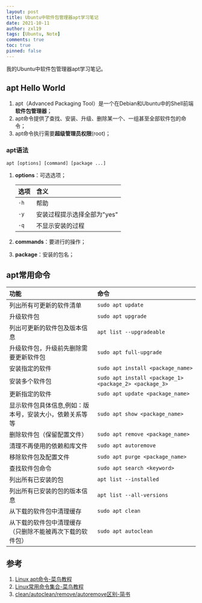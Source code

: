 ```yaml
---
layout: post
title: Ubuntu中软件包管理器apt学习笔记
date: 2021-10-11
author: zxl19
tags: [Ubuntu, Note]
comments: true
toc: true
pinned: false
---
```


我的Ubuntu中软件包管理器apt学习笔记。

<!-- more -->

## apt Hello World

1. apt（Advanced Packaging Tool）是一个在Debian和Ubuntu中的Shell前端**软件包管理器**；
2. apt命令提供了查找、安装、升级、删除某一个、一组甚至全部软件包的命令；
3. apt命令执行需要**超级管理员权限**(root)；

### apt语法

```shell
apt [options] [command] [package ...]
```

1. **options**：可选选项；

    | 选项 | 含义 |
    | :---- | :---- |
    | `-h` | 帮助 |
    | `-y` | 安装过程提示选择全部为"yes" |
    | `-q` | 不显示安装的过程 |

2. **commands**：要进行的操作；
3. **package**：安装的包名；

## apt常用命令

| 功能 | 命令 |
| :---- | :---- |
| 列出所有可更新的软件清单 | `sudo apt update` |
| 升级软件包 | `sudo apt upgrade` |
| 列出可更新的软件包及版本信息 | `apt list --upgradeable` |
| 升级软件包，升级前先删除需要更新软件包 | `sudo apt full-upgrade` |
| 安装指定的软件 | `sudo apt install <package_name>` |
| 安装多个软件包 | `sudo apt install <package_1> <package_2> <package_3>` |
| 更新指定的软件 | `sudo apt update <package_name>` |
| 显示软件包具体信息,例如：版本号，安装大小，依赖关系等等 | `sudo apt show <package_name>` |
| 删除软件包（保留配置文件） | `sudo apt remove <package_name>` |
| 清理不再使用的依赖和库文件 | `sudo apt autoremove` |
| 移除软件包及配置文件 | `sudo apt purge <package_name>` |
| 查找软件包命令 | `sudo apt search <keyword>` |
| 列出所有已安装的包 | `apt list --installed` |
| 列出所有已安装的包的版本信息 | `apt list --all-versions` |
| 从下载的软件包中清理缓存 | `sudo apt clean` |
| 从下载的软件包中清理缓存（只删除不能被再次下载的软件包） | `sudo apt autoclean` |

## 参考

1. [Linux apt命令-菜鸟教程](https://www.runoob.com/linux/linux-comm-apt.html)
2. [Linux常用命令集合-菜鸟教程](https://www.runoob.com/w3cnote/linux-common-command.html)
3. [clean/autoclean/remove/autoremove区别-简书](https://www.jianshu.com/p/acb74889bd39)
